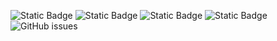 ![Static Badge](https://img.shields.io/badge/blacklists-60-000000) ![Static Badge](https://img.shields.io/badge/blacklisted-2941131-cc0000) ![Static Badge](https://img.shields.io/badge/whitelisted-2244-00CC00) ![Static Badge](https://img.shields.io/badge/streaming_blacklist-28107-000000) ![GitHub issues](https://img.shields.io/github/issues/fabriziosalmi/blacklists)
